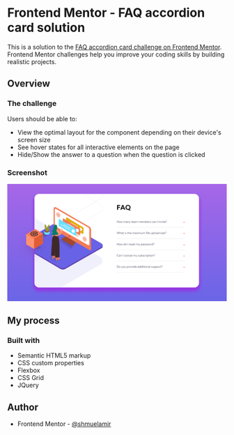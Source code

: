 # Frontend Mentor - FAQ accordion card solution

This is a solution to the [FAQ accordion card challenge on Frontend Mentor](https://www.frontendmentor.io/challenges/faq-accordion-card-XlyjD0Oam). Frontend Mentor challenges help you improve your coding skills by building realistic projects.

## Overview

### The challenge

Users should be able to:

- View the optimal layout for the component depending on their device's screen size
- See hover states for all interactive elements on the page
- Hide/Show the answer to a question when the question is clicked

### Screenshot

![](./screenshot.png)

## My process

### Built with

- Semantic HTML5 markup
- CSS custom properties
- Flexbox
- CSS Grid
- JQuery

## Author

- Frontend Mentor - [@shmuelamir](https://www.frontendmentor.io/profile/yourusername)
